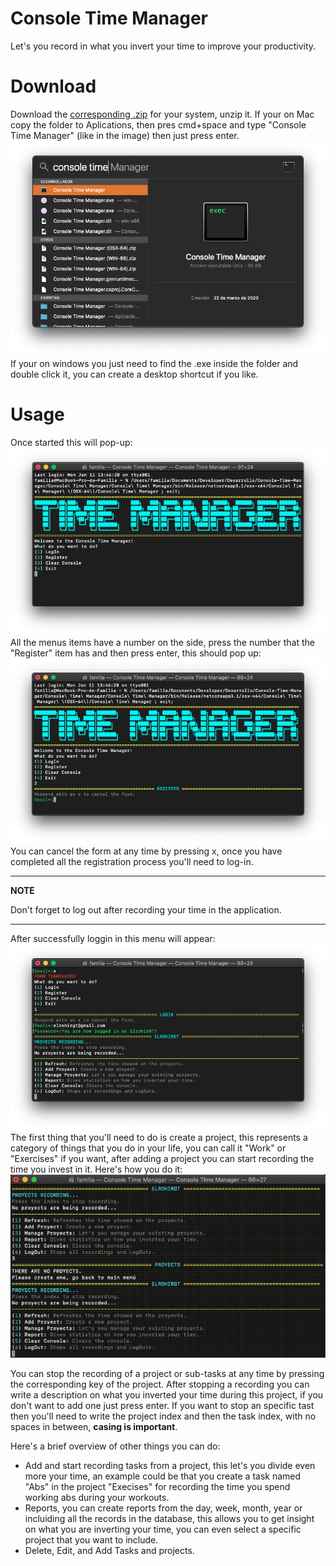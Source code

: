 # Console Time Manager
Let's you record in what you invert your time to improve your productivity.
# Download
Download the [corresponding .zip](https://github.com/ElrohirGT/Console-Time-Manager/releases) for your system, unzip it.
If your on Mac copy the folder to Aplications, then pres cmd+space and type "Console Time Manager" (like in the image) then just press enter.
![app image](images/appsearch.png)
If your on windows you just need to find the .exe inside the folder and double click it, you can create a desktop shortcut if you like.

# Usage
Once started this will pop-up:
![first menu image](images/menu1.png)
All the menus items have a number on the side, press the number that the "Register" item has and then press enter, this should pop up:
![register menu image](images/menu2.png)
You can cancel the form at any time by pressing x, once you have completed all the registration process you'll need to log-in.

***
**NOTE**

Don't forget to log out after recording your time in the application.
***

After successfully loggin in this menu will appear:
![main menu image](images/menu3.png)
The first thing that you'll need to do is create a project, this represents a category of things that you do in your life, you can call it "Work" or "Exercises" if you want, after adding a project you can start recording the time you invest in it. Here's how you do it:
![adding and and recording a project gif](images/projectTurorial.gif)

You can stop the recording of a project or sub-tasks at any time by pressing the corresponding key of the project. After stopping a recording you can write a description on what you inverted your time during this project, if you don't want to add one just press enter.
If you want to stop an specific tast then you'll need to write the project index and then the task index, with no spaces in between, **casing is important**.

Here's a brief overview of other things you can do:
- Add and start recording tasks from a project, this let's you divide even more your time, an example could be that you create a task named "Abs" in the project "Execises" for recording the time you spend working abs during your workouts.
- Reports, you can create reports from the day, week, month, year or incluiding all the records in the database, this allows you to get insight on what you are inverting your time, you can even select a specific project that you want to include.
- Delete, Edit, and Add Tasks and projects.
